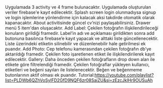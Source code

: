 Uygulamada 3 activity ve 4 frame bulunacaktır. 
Uygulamada oluşturulan veriler firebase'e kayıt edilecektir. 
Splash screen login olunmadıysa signup ve login işlemlerine yönlendirme için kalacak aksi takdirde otomatik olarak kapanacaktır. 
About activitisinde güncel cv’nizi paylaşabilirsiniz. 
Drawer menü 5 item'dan oluşacaktır. 
Add Label: Çekilen fotoğrafın ilişkilendirileceği konuların girildiği framedir. Label’in adı ve açıklaması girildikten sonra add butonuna basılınca firebase’e kayıt yapacak ve alttaki liste güncellenecektir. Liste üzerindeki etiketin silinebilir ve düzenlenebilir hale getirilmesi ek puandır. 
Add Photo: Cep telefonu kamerasından çekilen fotoğrafın db’ye aktarıldığı framedir. Çekilen foto işaretlenen etiket ile ilişkilendirilerek kayıt edilecektir. 
Gallery: Daha önceden çekilen fotoğrafların drop down alan ile etikete göre filtrelendiği framedir. Çekilen fotoğraflar yükleyen kullanıcı, etiketleri ve beğeni sayıları ile listelenecektir.  Beğen ve beğenmeme butonlarının aktif olması ek puandır. 
Tutorial:https://youtube.com/playlist?list=PLDWb6QZhVoSylFD2GfD9NQF6zr08SaiZU&si=zEzcJklHr9OUSuAh
